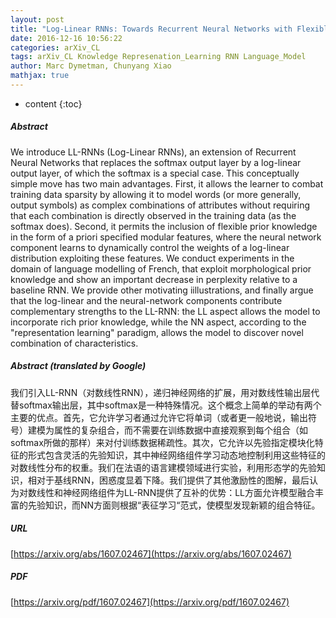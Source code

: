 ```yaml
---
layout: post
title: "Log-Linear RNNs: Towards Recurrent Neural Networks with Flexible Prior Knowledge"
date: 2016-12-16 10:56:22
categories: arXiv_CL
tags: arXiv_CL Knowledge Represenation_Learning RNN Language_Model
author: Marc Dymetman, Chunyang Xiao
mathjax: true
---
```


* content
{:toc}

##### Abstract
We introduce LL-RNNs (Log-Linear RNNs), an extension of Recurrent Neural Networks that replaces the softmax output layer by a log-linear output layer, of which the softmax is a special case. This conceptually simple move has two main advantages. First, it allows the learner to combat training data sparsity by allowing it to model words (or more generally, output symbols) as complex combinations of attributes without requiring that each combination is directly observed in the training data (as the softmax does). Second, it permits the inclusion of flexible prior knowledge in the form of a priori specified modular features, where the neural network component learns to dynamically control the weights of a log-linear distribution exploiting these features. We conduct experiments in the domain of language modelling of French, that exploit morphological prior knowledge and show an important decrease in perplexity relative to a baseline RNN. We provide other motivating iillustrations, and finally argue that the log-linear and the neural-network components contribute complementary strengths to the LL-RNN: the LL aspect allows the model to incorporate rich prior knowledge, while the NN aspect, according to the "representation learning" paradigm, allows the model to discover novel combination of characteristics.

##### Abstract (translated by Google)
我们引入LL-RNN（对数线性RNN），递归神经网络的扩展，用对数线性输出层代替softmax输出层，其中softmax是一种特殊情况。这个概念上简单的举动有两个主要的优点。首先，它允许学习者通过允许它将单词（或者更一般地说，输出符号）建模为属性的复杂组合，而不需要在训练数据中直接观察到每个组合（如softmax所做的那样）来对付训练数据稀疏性。其次，它允许以先验指定模块化特征的形式包含灵活的先验知识，其中神经网络组件学习动态地控制利用这些特征的对数线性分布的权重。我们在法语的语言建模领域进行实验，利用形态学的先验知识，相对于基线RNN，困惑度显着下降。我们提供了其他激励性的图解，最后认为对数线性和神经网络组件为LL-RNN提供了互补的优势：LL方面允许模型融合丰富的先验知识，而NN方面则根据“表征学习“范式，使模型发现新颖的组合特征。

##### URL
[https://arxiv.org/abs/1607.02467](https://arxiv.org/abs/1607.02467)

##### PDF
[https://arxiv.org/pdf/1607.02467](https://arxiv.org/pdf/1607.02467)

